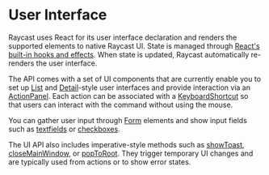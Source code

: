 # User Interface

Raycast uses React for its user interface declaration and renders the supported elements to native Raycast UI. State is managed through [React's built-in hooks and effects](https://reactjs.org/docs/hooks-intro.html). When state is updated, Raycast automatically re-renders the user interface. 

The API comes with a set of UI components that are currently enable you to set up [List](../user-interface/list.md) and [Detail](../user-interface/detail.md)-style user interfaces and provide interaction via an [ActionPanel](../user-interface/action-panel.md). Each action can be associated with a [KeyboardShortcut](../keyboard.md) so that users can interact with the command without using the mouse.

You can gather user input through [Form](../user-interface/form.md) elements and show input fields such as [textfields](../user-interface/form.md#form.textfield) or [checkboxes](../user-interface/form.md#form.checkbox).

The UI API also includes imperative-style methods such as [showToast](../user-interface/toast.md#showToast), [closeMainWindow](../user-interface/window-and-search-bar.md#closeMainWindow), or [popToRoot](../user-interface/window-and-search-bar.md#popToRoot). They trigger temporary UI changes and are typically used from actions or to show error states.

